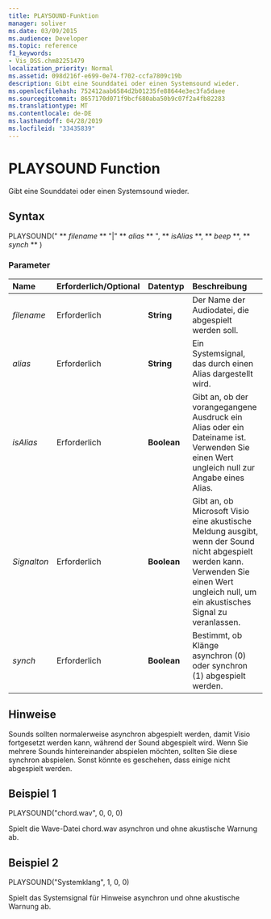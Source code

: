 ```yaml
---
title: PLAYSOUND-Funktion
manager: soliver
ms.date: 03/09/2015
ms.audience: Developer
ms.topic: reference
f1_keywords:
- Vis_DSS.chm82251479
localization_priority: Normal
ms.assetid: 098d216f-e699-0e74-f702-ccfa7809c19b
description: Gibt eine Sounddatei oder einen Systemsound wieder.
ms.openlocfilehash: 752412aab6584d2b01235fe88644e3ec3fa5daee
ms.sourcegitcommit: 8657170d071f9bcf680aba50b9c07f2a4fb82283
ms.translationtype: MT
ms.contentlocale: de-DE
ms.lasthandoff: 04/28/2019
ms.locfileid: "33435839"
---
```

# <a name="playsound-function"></a>PLAYSOUND Function

Gibt eine Sounddatei oder einen Systemsound wieder. 
  
## <a name="syntax"></a>Syntax

PLAYSOUND(" ** *filename* ** "|" ** *alias* ** ", ** *isAlias* **, ** *beep* **, ** *synch* ** ) 
  
### <a name="parameters"></a>Parameter

|**Name**|**Erforderlich/Optional**|**Datentyp**|**Beschreibung**|
|:-----|:-----|:-----|:-----|
| _filename_ <br/> |Erforderlich  <br/> |**String** <br/> |Der Name der Audiodatei, die abgespielt werden soll.  <br/> |
| _alias_ <br/> |Erforderlich  <br/> |**String** <br/> | Ein Systemsignal, das durch einen Alias dargestellt wird.  <br/> |
| _isAlias_ <br/> |Erforderlich  <br/> |**Boolean** <br/> | Gibt an, ob der vorangegangene Ausdruck ein Alias oder ein Dateiname ist. Verwenden Sie einen Wert ungleich null zur Angabe eines Alias.  <br/> |
| _Signalton_ <br/> |Erforderlich  <br/> |**Boolean** <br/> |Gibt an, ob Microsoft Visio eine akustische Meldung ausgibt, wenn der Sound nicht abgespielt werden kann. Verwenden Sie einen Wert ungleich null, um ein akustisches Signal zu veranlassen.  <br/> |
| _synch_ <br/> |Erforderlich  <br/> |**Boolean** <br/> |Bestimmt, ob Klänge asynchron (0) oder synchron (1) abgespielt werden.  <br/> |
   
## <a name="remarks"></a>Hinweise

Sounds sollten normalerweise asynchron abgespielt werden, damit Visio fortgesetzt werden kann, während der Sound abgespielt wird. Wenn Sie mehrere Sounds hintereinander abspielen möchten, sollten Sie diese synchron abspielen. Sonst könnte es geschehen, dass einige nicht abgespielt werden.
 
  
## <a name="example-1"></a>Beispiel 1

PLAYSOUND("chord.wav", 0, 0, 0)
  
Spielt die Wave-Datei chord.wav asynchron und ohne akustische Warnung ab.
  
## <a name="example-2"></a>Beispiel 2

PLAYSOUND("Systemklang", 1, 0, 0)
  
Spielt das Systemsignal für Hinweise asynchron und ohne akustische Warnung ab.
  


